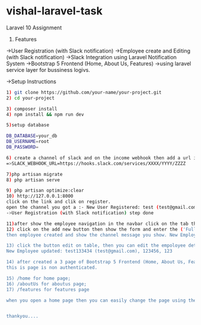 # vishal-laravel-task
Laravel 10 Assignment

1) Features

->User Registration (with Slack notification)
->Employee create and Editing (with Slack notification)
->Slack Integration using Laravel Notification System
->Bootstrap 5 Frontend (Home, About Us, Features)
->using laravel service layer for bussiness logivs.


->Setup Instructions


```bash
1) git clone https://github.com/your-name/your-project.git
2) cd your-project

3) composer install
4) npm install && npm run dev

5)setup database

DB_DATABASE=your_db
DB_USERNAME=root
DB_PASSWORD=

6) create a channel of slack and on the income webhook then add a url in the env.
=>SLACK_WEBHOOK_URL=https://hooks.slack.com/services/XXXX/YYYY/ZZZZ

7)php artisan migrate
8) php artisan serve

9) php artisan optimize:clear 
10) http://127.0.0.1:8000
click on the link and clik on register.
open the channel you got a :- New User Registered: test (test@gmail.com) this is exp.
->User Registration (with Slack notification) step done

11)after show the employee navigation in the navbar click on the tab then show the employee list.
12) click on the add new button then show the form and enter the ('Full Name , Email , Phone ,Designation)
then employee created and show the channel message you show. New Employee Created: test (test@gmail.com),,123

13) click the button edit on table, then you can edit the empoloyee details after get a message.
New Employee updated: test133434 (test@gmail.com), 123456, 123

14) after created a 3 page of Bootstrap 5 Frontend (Home, About Us, Features);
this is page is non authenticated.

15) /home for home page; 
16) /aboutUs for aboutus page;
17) /features for features page

when you open a home page then you can easily change the page using the navigation bar.


thankyou....
